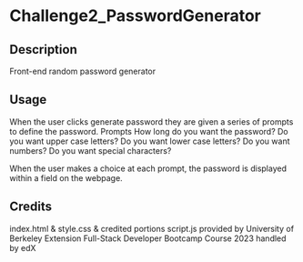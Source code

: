 # Challenge2_PasswordGenerator

## Description
Front-end random password generator

## Usage
When the user clicks generate password they are given a series of prompts to define the password.
Prompts
How long do you want the password?
Do you want upper case letters?
Do you want lower case letters?
Do you want numbers?
Do you want special characters?

When the user makes a choice at each prompt, the password is displayed within a field on the webpage.

## Credits
index.html & style.css & credited portions script.js provided by University of Berkeley Extension Full-Stack Developer Bootcamp Course 2023 handled by edX